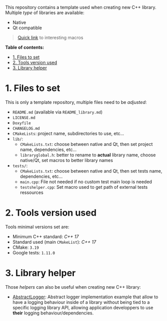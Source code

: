This repository contains a template used when creating new C++ library. Multiple _type_ of libraries are available:
- Native
- Qt compatible

> [Quick link][repo-lib-header-macros] to interesting macros

**Table of contents:**
- [1. Files to set](#1-files-to-set)
- [2. Tools version used](#2-tools-version-used)
- [3. Library helper](#3-library-helper)

# 1. Files to set

This is only a template repository, multiple files need to be _adjusted_:
- `README.md` (available via `README_library.md`)
- `LICENSE.md`
- `Doxyfile`
- `CHANGELOG.md`
- `CMakeLists`: project name, subdirectories to use, etc...
- `lib/`:
  - `CMakeLists.txt`: choose between native and Qt, then set project name, dependencies, etc...
  - `libraryglobal.h`: better to rename to **actual** library name, choose native/Qt, set macros to better library names
- `tests/`:
  - `CMakeLists.txt`: choose between native and Qt, then set tests name, dependencies, etc...
  - `main.cpp`: File not needed if no custom test main loop is needed
  - `testshelper.cpp`: Set macro used to get path of external tests ressources

# 2. Tools version used

Tools minimal versions set are:
- Minimum C++ standard: _C++ 17_
- Standard used (main `CMakeList`): _C++ 17_
- CMake: `3.19`
- Google tests: `1.11.0`

# 3. Library helper

Those _helpers_ can also be useful when creating new C++ library:
- [AbstractLogger][repo-helper-abstract-logger]: Abstract logger implementation example that allow to have a logging behaviour inside of a library without being tied to a specific logging library API, allowing application developpers to use **their** logging behaviour/dependencies.


<!-- Links of this reposiory -->
[repo-lib-header-macros]: lib/libraryglobal_native.h

<!-- External links -->
[repo-helper-abstract-logger]: https://github.com/legerch/AbstractLogger
